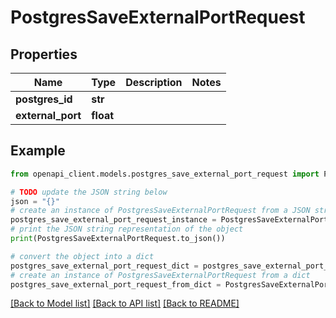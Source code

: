 # PostgresSaveExternalPortRequest


## Properties

Name | Type | Description | Notes
------------ | ------------- | ------------- | -------------
**postgres_id** | **str** |  | 
**external_port** | **float** |  | 

## Example

```python
from openapi_client.models.postgres_save_external_port_request import PostgresSaveExternalPortRequest

# TODO update the JSON string below
json = "{}"
# create an instance of PostgresSaveExternalPortRequest from a JSON string
postgres_save_external_port_request_instance = PostgresSaveExternalPortRequest.from_json(json)
# print the JSON string representation of the object
print(PostgresSaveExternalPortRequest.to_json())

# convert the object into a dict
postgres_save_external_port_request_dict = postgres_save_external_port_request_instance.to_dict()
# create an instance of PostgresSaveExternalPortRequest from a dict
postgres_save_external_port_request_from_dict = PostgresSaveExternalPortRequest.from_dict(postgres_save_external_port_request_dict)
```
[[Back to Model list]](../README.md#documentation-for-models) [[Back to API list]](../README.md#documentation-for-api-endpoints) [[Back to README]](../README.md)


